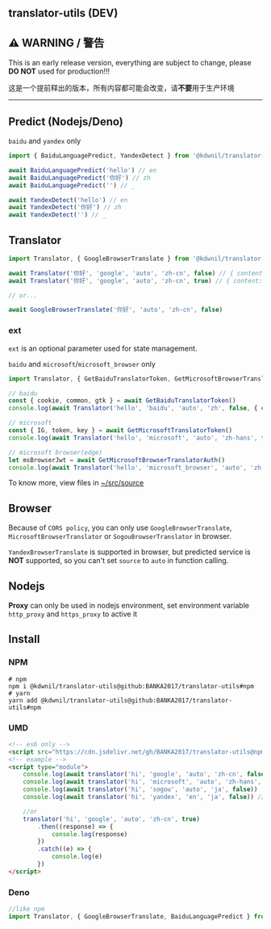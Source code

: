 ## translator-utils (DEV)

## ⚠ WARNING / 警告

This is an early release version, everything are subject to change, please **DO NOT** used for production!!!

这是一个提前释出的版本，所有内容都可能会改变，请**不要**用于生产环境

---

## Predict (Nodejs/Deno)

`baidu` and `yandex` only

```javascript
import { BaiduLanguagePredict, YandexDetect } from '@kdwnil/translator-utils'

await BaiduLanguagePredict('hello') // en
await BaiduLanguagePredict('你好') // zh
await BaiduLanguagePredict('') // _

await YandexDetect('hello') // en
await YandexDetect('你好') // zh
await YandexDetect('') // _
```

## Translator

```javascript
import Translator, { GoogleBrowserTranslate } from '@kdwnil/translator-utils'

await Translator('你好', 'google', 'auto', 'zh-cn', false) // { content: 'hello', message: '' }
await Translator('你好', 'google', 'auto', 'zh-cn', true) // { content: RESULT_CONTENT_FROM_GOOGLE_TRANSLATOR, message: '' }

// or...

await GoogleBrowserTranslate('你好', 'auto', 'zh-cn', false)
```

### ext

`ext` is an optional parameter used for state management.

`baidu` and `microsoft`/`microsoft_browser` only

```javascript
import Translator, { GetBaiduTranslatorToken, GetMicrosoftBrowserTranslatorAuth, GetMicrosoftTranslatorToken } from '@kdwnil/translator-util'

// baidu
const { cookie, common, gtk } = await GetBaiduTranslatorToken()
console.log(await Translator('hello', 'baidu', 'auto', 'zh', false, { cookie, token: common.token, gtk }))

// microsoft
const { IG, token, key } = await GetMicrosoftTranslatorToken()
console.log(await Translator('hello', 'microsoft', 'auto', 'zh-hans', false, { IG, token, key }))

// microsoft browser(edge)
let msBrowserJwt = await GetMicrosoftBrowserTranslatorAuth()
console.log(await Translator('hello', 'microsoft_browser', 'auto', 'zh-hans', false, { jwt: msBrowserJwt }))
```

To know more, view files in [~/src/source](https://github.com/BANKA2017/translator-utils/tree/master/src/source)

## Browser

Because of `CORS policy`, you can only use `GoogleBrowserTranslate`, `MicrosoftBrowserTranslator` or `SogouBrowserTranslator` in browser.

`YandexBrowserTranslate` is supported in browser, but predicted service is **NOT** supported, so you can't set `source` to `auto` in function calling.

## Nodejs

**Proxy** can only be used in nodejs environment, set environment variable `http_proxy` and `https_proxy` to active it

## Install

### NPM

```shell
# npm
npm i @kdwnil/translator-utils@github:BANKA2017/translator-utils#npm
# yarn
yarn add @kdwnil/translator-utils@github:BANKA2017/translator-utils#npm
```

### UMD

```html
<!-- es6 only -->
<script src="https://cdn.jsdelivr.net/gh/BANKA2017/translator-utils@npm/dist/translator.min.js"></script>
<!-- example -->
<script type="module">
    console.log(await translator('hi', 'google', 'auto', 'zh-cn', false))
    console.log(await translator('hi', 'microsoft', 'auto', 'zh-hans', false))
    console.log(await translator('hi', 'sogou', 'auto', 'ja', false))
    console.log(await translator('hi', 'yandex', 'en', 'ja', false)) //couldn't use 'auto'

    //or
    translator('hi', 'google', 'auto', 'zh-cn', true)
        .then((response) => {
            console.log(response)
        })
        .catch((e) => {
            console.log(e)
        })
</script>
```

### Deno

```javascript
//like npm
import Translator, { GoogleBrowserTranslate, BaiduLanguagePredict } from 'https://cdn.jsdelivr.net/gh/BANKA2017/translator-utils@npm/dist/esm/translator.mod.js'
```

